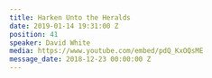 ```yaml
---
title: Harken Unto the Heralds
date: 2019-01-14 19:31:00 Z
position: 41
speaker: David White
media: https://www.youtube.com/embed/pdQ_KxOQsME
message_date: 2018-12-23 00:00:00 Z
---
```


